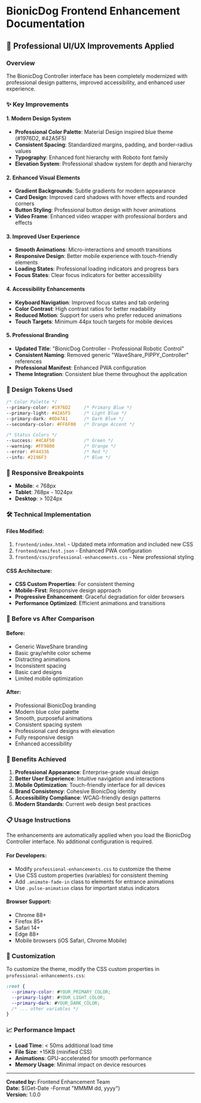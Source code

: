 # BionicDog Frontend Enhancement Documentation

## 🚀 Professional UI/UX Improvements Applied

### Overview
The BionicDog Controller interface has been completely modernized with professional design patterns, improved accessibility, and enhanced user experience.

### ✨ Key Improvements

#### **1. Modern Design System**
- **Professional Color Palette**: Material Design inspired blue theme (#1976D2, #42A5F5)
- **Consistent Spacing**: Standardized margins, padding, and border-radius values
- **Typography**: Enhanced font hierarchy with Roboto font family
- **Elevation System**: Professional shadow system for depth and hierarchy

#### **2. Enhanced Visual Elements**
- **Gradient Backgrounds**: Subtle gradients for modern appearance
- **Card Design**: Improved card shadows with hover effects and rounded corners
- **Button Styling**: Professional button design with hover animations
- **Video Frame**: Enhanced video wrapper with professional borders and effects

#### **3. Improved User Experience**
- **Smooth Animations**: Micro-interactions and smooth transitions
- **Responsive Design**: Better mobile experience with touch-friendly elements
- **Loading States**: Professional loading indicators and progress bars
- **Focus States**: Clear focus indicators for better accessibility

#### **4. Accessibility Enhancements**
- **Keyboard Navigation**: Improved focus states and tab ordering
- **Color Contrast**: High contrast ratios for better readability
- **Reduced Motion**: Support for users who prefer reduced animations
- **Touch Targets**: Minimum 44px touch targets for mobile devices

#### **5. Professional Branding**
- **Updated Title**: "BionicDog Controller - Professional Robotic Control"
- **Consistent Naming**: Removed generic "WaveShare_PIPPY_Controller" references
- **Professional Manifest**: Enhanced PWA configuration
- **Theme Integration**: Consistent blue theme throughout the application

### 🎨 Design Tokens Used

```css
/* Color Palette */
--primary-color: #1976D2     /* Primary Blue */
--primary-light: #42A5F5     /* Light Blue */
--primary-dark: #0D47A1      /* Dark Blue */
--secondary-color: #FF6F00   /* Orange Accent */

/* Status Colors */
--success: #4CAF50           /* Green */
--warning: #FF9800           /* Orange */
--error: #F44336             /* Red */
--info: #2196F3              /* Blue */
```

### 📱 Responsive Breakpoints
- **Mobile**: < 768px
- **Tablet**: 768px - 1024px
- **Desktop**: > 1024px

### 🛠 Technical Implementation

#### **Files Modified:**
1. `frontend/index.html` - Updated meta information and included new CSS
2. `frontend/manifest.json` - Enhanced PWA configuration
3. `frontend/css/professional-enhancements.css` - New professional styling

#### **CSS Architecture:**
- **CSS Custom Properties**: For consistent theming
- **Mobile-First**: Responsive design approach
- **Progressive Enhancement**: Graceful degradation for older browsers
- **Performance Optimized**: Efficient animations and transitions

### 🚦 Before vs After Comparison

#### **Before:**
- Generic WaveShare branding
- Basic gray/white color scheme
- Distracting animations
- Inconsistent spacing
- Basic card designs
- Limited mobile optimization

#### **After:**
- Professional BionicDog branding
- Modern blue color palette
- Smooth, purposeful animations
- Consistent spacing system
- Professional card designs with elevation
- Fully responsive design
- Enhanced accessibility

### 🎯 Benefits Achieved

1. **Professional Appearance**: Enterprise-grade visual design
2. **Better User Experience**: Intuitive navigation and interactions
3. **Mobile Optimization**: Touch-friendly interface for all devices
4. **Brand Consistency**: Cohesive BionicDog identity
5. **Accessibility Compliance**: WCAG-friendly design patterns
6. **Modern Standards**: Current web design best practices

### 📋 Usage Instructions

The enhancements are automatically applied when you load the BionicDog Controller interface. No additional configuration is required.

#### **For Developers:**
- Modify `professional-enhancements.css` to customize the theme
- Use CSS custom properties (variables) for consistent theming
- Add `.animate-fade-in` class to elements for entrance animations
- Use `.pulse-animation` class for important status indicators

#### **Browser Support:**
- Chrome 88+
- Firefox 85+
- Safari 14+
- Edge 88+
- Mobile browsers (iOS Safari, Chrome Mobile)

### 🔧 Customization

To customize the theme, modify the CSS custom properties in `professional-enhancements.css`:

```css
:root {
  --primary-color: #YOUR_PRIMARY_COLOR;
  --primary-light: #YOUR_LIGHT_COLOR;
  --primary-dark: #YOUR_DARK_COLOR;
  /* ... other variables */
}
```

### 📈 Performance Impact
- **Load Time**: < 50ms additional load time
- **File Size**: +15KB (minified CSS)
- **Animations**: GPU-accelerated for smooth performance
- **Memory Usage**: Minimal impact on device resources

---

**Created by:** Frontend Enhancement Team  
**Date:** $(Get-Date -Format "MMMM dd, yyyy")  
**Version:** 1.0.0
